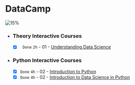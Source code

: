 # DataCamp

![15%](https://progress-bar.dev/15/?title=Done)

- ### Theory Interactive Courses

    - [x] ` Done` ` 2h ` - 01 - [Understanding Data Science](https://www.datacamp.com/statement-of-accomplishment/course/0563d9c419161a3ad62e2fb8a51f9b7a9e7fcc51)


- ### Python Interactive Courses

    - [x] ` Done `  ` 4h ` - 02 - [Introduction to Python](https://www.datacamp.com/statement-of-accomplishment/course/6d98c5d9f4b4fad58e1e92352b47fceb54cec165)
    - [x] ` Done `  ` 4h ` - 02 - [Introduction to Data Science in Python](https://www.datacamp.com/statement-of-accomplishment/course/dc1ca0833abe7253e32adfb93aaf732511e36f1d)
